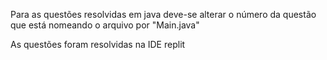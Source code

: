 Para as questões resolvidas em java deve-se alterar o número da questão que está nomeando o arquivo por "Main.java"

As questões foram resolvidas na IDE replit

